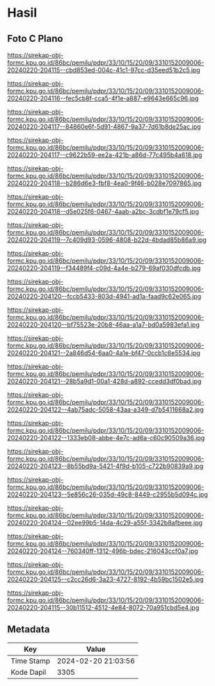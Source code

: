 # Hasil

## Foto C Plano

https://sirekap-obj-formc.kpu.go.id/86bc/pemilu/pdpr/33/10/15/20/09/3310152009006-20240220-204115--cbd853ed-004c-41c1-97cc-d35eed51b2c5.jpg

https://sirekap-obj-formc.kpu.go.id/86bc/pemilu/pdpr/33/10/15/20/09/3310152009006-20240220-204116--fec5cb8f-cca5-4f1e-a887-e9643e665c96.jpg

https://sirekap-obj-formc.kpu.go.id/86bc/pemilu/pdpr/33/10/15/20/09/3310152009006-20240220-204117--84860e6f-5d91-4867-9a37-7d61b8de25ac.jpg

https://sirekap-obj-formc.kpu.go.id/86bc/pemilu/pdpr/33/10/15/20/09/3310152009006-20240220-204117--c9622b59-ee2a-421b-a86d-77c495b4a618.jpg

https://sirekap-obj-formc.kpu.go.id/86bc/pemilu/pdpr/33/10/15/20/09/3310152009006-20240220-204118--b286d6e3-fbf8-4ea0-9f46-b028e7097865.jpg

https://sirekap-obj-formc.kpu.go.id/86bc/pemilu/pdpr/33/10/15/20/09/3310152009006-20240220-204118--d5e025f6-0467-4aab-a2bc-3cdbf1e79cf5.jpg

https://sirekap-obj-formc.kpu.go.id/86bc/pemilu/pdpr/33/10/15/20/09/3310152009006-20240220-204119--7c409d93-0596-4808-b22d-4bdad85b86a9.jpg

https://sirekap-obj-formc.kpu.go.id/86bc/pemilu/pdpr/33/10/15/20/09/3310152009006-20240220-204119--f34489f4-c09d-4a4e-b279-69af030dfcdb.jpg

https://sirekap-obj-formc.kpu.go.id/86bc/pemilu/pdpr/33/10/15/20/09/3310152009006-20240220-204120--fccb5433-803d-4941-ad1a-faad9c62e065.jpg

https://sirekap-obj-formc.kpu.go.id/86bc/pemilu/pdpr/33/10/15/20/09/3310152009006-20240220-204120--bf75523e-20b8-46aa-a1a7-bd0a5983efa1.jpg

https://sirekap-obj-formc.kpu.go.id/86bc/pemilu/pdpr/33/10/15/20/09/3310152009006-20240220-204121--2a846d54-6aa0-4a1e-bf47-0ccb1c6e5534.jpg

https://sirekap-obj-formc.kpu.go.id/86bc/pemilu/pdpr/33/10/15/20/09/3310152009006-20240220-204121--28b5a9d1-00a1-428d-a892-ccedd3df0bad.jpg

https://sirekap-obj-formc.kpu.go.id/86bc/pemilu/pdpr/33/10/15/20/09/3310152009006-20240220-204122--4ab75adc-5058-43aa-a349-d7b5411668a2.jpg

https://sirekap-obj-formc.kpu.go.id/86bc/pemilu/pdpr/33/10/15/20/09/3310152009006-20240220-204122--1333eb08-abbe-4e7c-ad6a-c60c90509a36.jpg

https://sirekap-obj-formc.kpu.go.id/86bc/pemilu/pdpr/33/10/15/20/09/3310152009006-20240220-204123--8b55bd9a-5421-4f9d-b105-c722b90839a9.jpg

https://sirekap-obj-formc.kpu.go.id/86bc/pemilu/pdpr/33/10/15/20/09/3310152009006-20240220-204123--5e856c26-035d-49c8-8449-c2955b5d094c.jpg

https://sirekap-obj-formc.kpu.go.id/86bc/pemilu/pdpr/33/10/15/20/09/3310152009006-20240220-204124--02ee99b5-14da-4c29-a55f-3342b8afbeee.jpg

https://sirekap-obj-formc.kpu.go.id/86bc/pemilu/pdpr/33/10/15/20/09/3310152009006-20240220-204124--760340ff-1312-496b-bdec-216043ccf0a7.jpg

https://sirekap-obj-formc.kpu.go.id/86bc/pemilu/pdpr/33/10/15/20/09/3310152009006-20240220-204125--c2cc26d6-3a23-4727-8192-4b59bc1502e5.jpg

https://sirekap-obj-formc.kpu.go.id/86bc/pemilu/pdpr/33/10/15/20/09/3310152009006-20240220-204115--30b11512-4512-4e84-8072-70a951cbd5e4.jpg


## Metadata

| Key        | Value               |
| ---------- | ------------------- |
| Time Stamp | 2024-02-20 21:03:56 |
| Kode Dapil | 3305                |



